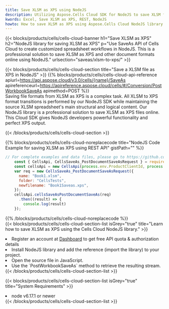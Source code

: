 ```yaml
---
title: Save XLSM as XPS using NodeJS 
description: Utilizing Aspose.Cells Cloud SDK for NodeJS to save XLSM format file as XPS format file. 
kwords: Excel, Save XLSM as XPS, REST, NodeJS
howto: How to save XLSM as XPS using Aspose.Cells Cloud NodeJS library.
---
```



{{< blocks/products/cells/cells-cloud-banner h1="Save XLSM as XPS" h2="NodeJS library for saving XLSM as XPS" p="Use SaveAs API of Cells Cloud to create customized spreadsheet workflows in NodeJS. This is a professional solution to save XLSM as XPS and other document formats online using NodeJS." urlsection="saveas/xlsm-to-xps/" >}}

{{< blocks/products/cells/cells-cloud-section  title="Save a XLSM file as XPS in NodeJS" >}}
{{% blocks/products/cells/cells-cloud-api-reference  apiurl=https://api.aspose.cloud/v3.0/cells/{name}/SaveAs  apireferenceurl=https://apireference.aspose.cloud/cells/#/Conversion/PostWorkbookSaveAs  apimethod=POST %}}
<br/>
Saving file formats from XLSM as XPS is a complex task. All XLSM to XPS format transitions is performed by our NodeJS SDK while maintaining the source XLSM spreadsheet's main structural and logical content. Our NodeJS library is a professional solution to save XLSM as XPS files online. This Cloud SDK gives NodeJS developers powerful functionality and perfect XPS output.

{{< /blocks/products/cells/cells-cloud-section >}}

{{% blocks/products/cells/cells-cloud-noreplacecode title="NodeJS Code Example for saving XLSM as XPS using REST API" gistPath="" %}}
  
```js
// For complete examples and data files, please go to https://github.com/aspose-cells-cloud/aspose-cells-cloud-node/
    const { CellsApi, CellsSaveAs_PostDocumentSaveAsRequest } = require("asposecellscloud");
    const cellsApi = new CellsApi(process.env.ProductClientId, process.env.ProductClientSecret);
    var req = new CellsSaveAs_PostDocumentSaveAsRequest({
      name: "Book1.xlsm",
      folder: "CellsTests",
      newfilename: "Book1Saveas.xps",
    });
    cellsApi.cellsSaveAsPostDocumentSaveAs(req)
      .then((result) => {
        console.log(result)
    });
```
  
{{% /blocks/products/cells/cells-cloud-noreplacecode  %}}
<br/>
{{< blocks/products/cells/cells-cloud-section-list isGrey="true"  title="Learn how to save XLSM as XPS using the Cells Cloud NodeJS library." >}}
<li>Register an account at <a href="https://dashboard.aspose.cloud/">Dashboard</a> to get free API quota & authorization details</li>
<li>Install NodeJS library and add the reference (import the library) to your project.</li>
<li>Open the source file in JavaScript.</li>
<li>Use the `PostWorkbookSaveAs` method to retrieve the resulting stream.</li>
{{< /blocks/products/cells/cells-cloud-section-list >}}

{{< blocks/products/cells/cells-cloud-section-list isGrey="true"  title="System Requirements" >}}
<li>node v6.17.1 or newer</li>
{{< /blocks/products/cells/cells-cloud-section-list >}}
